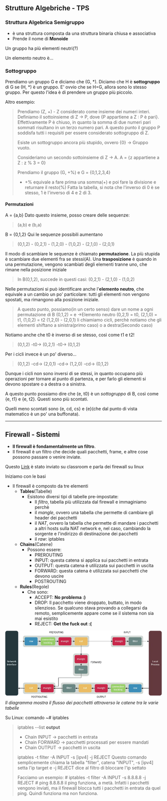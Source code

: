 ## Strutture Algebriche - TPS

### Struttura Algebrica Semigruppo
- è una struttura composta da una struttura binaria chiusa e associativa
- Prende il nome di **Monoide**

Un gruppo ha più elementi neutri(?)

Un elemento neutro è...

### Sottogruppo
Prendiamo un gruppo G e diciamo che (G, \*).
Diciamo che H è **sottogruppo** di G se (H, \*) è un gruppo.
E' ovvio che se H=G, allora sono lo stesso gruppo.
Per questo l'idea è di prendere un gruppo più piccolo.

Altro esempio:
>Prendiamo (Z, +) - Z considerato come insieme dei numeri interi.
>Definiamo il sottoinsieme di Z -> P, dove {P appartiene a Z : P è pari}.
>Effettivamente P è chiuso, in quanto la somma di due numeri pari sommati risultano in un terzo numero pari.
>A questo punto il gruppo P soddisfa tutti i requisiti per essere considerato sottogruppo di Z.
>
>Esiste un sottogruppo ancora più stupido, ovvero {0} -> Gruppo vuoto.
>
>Consideriamo un secondo sottoinsieme di Z -> A.
>A = {z appartiene a Z : z % 3 = 0}
>
>Prendiamo il gruppo (G, +%) e G = {0,1,2,3,4}
>- +% equivale a fare prima una somma(+) e poi fare la divisione e returnare il resto(%)
>Fatta la tabella, si nota che l'inverso di 0 è se stesso, 1 è l'inverso di 4 e 2 di 3.

#### Permutazioni
A = {a,b}
Dato questo insieme, posso creare delle sequenze:
>(a,b) e (b,a)

B = {0,1,2}
Qui le sequenze possibili aumentano
>(0,1,2) - (0,2,1) - (1,2,0) - (1,0,2) - (2,1,0) - (2,0,1)

Il modo di scambiare le sequenze è chiamato **permutazione**.
La più stupida è scambiare due elementi fra se stessi(A).
Una **trasposizione** è quando in una permutazione, vengono scambiati degli elementi tranne uno, che rimane nella posizione iniziale
>In B(0,1,2), succede in questi casi:
>(0,2,1) - (2,1,0) - (1,0,2)

Nelle permutazioni si può identificare anche l'**elemento neutro**, che equivale a un cambio un po' particolare: tutti gli elementi non vengono spostati, ma rimangono alla posizione iniziale.
>A questo punto, possiamo(in un certo senso) dare un nome a ogni permutazione di B
>(0,1,2) = e ->Elemento neutro
>(0,2,1) = t0, (2,1,0) = t1, (1,0,2) = t2
>(1,2,0) - (2,0,1) li chiamiamo cicli, perchè notiamo che gli elementi shiftano a sinistra(primo caso) o a destra(Secondo caso)

Notiamo anche che t0 è inverso di se stesso, così come t1 e t2!
>(0,1,2) -t0-> (0,2,1) -t0-> (0,1,2)

Per i cicli invece è un po' diverso...
>(0,1,2) -cd-> (2,0,1) -cd-> (1,2,0) -cd-> (0,1,2)

Dunque i cicli non sono inversi di se stessi, in quanto occupano più operazioni per tornare al punto di partenza, e per farlo gli elementi si devono spostare o a destra o a sinistra.

A questo punto possiamo dire che {e, t0} è un *sottogruppo* di B, così come {e, t1} e {e, t2}.
Questi sono più scontati.

Quelli meno scontati sono {e, cd, cs} e {e}(che dal punto di vista matematico è un po' una buffonata).

------------------------
## Firewall - Sistemi
- **Il firewall è fondamentalmente un filtro**.
- Il firewall è un filtro che decide quali pacchetti, frame, e altre cose possono passare o venire inviate.

Questo [Link](https://www.booleanworld.com/depth-guide-iptables-linux-firewall/) è stato inviato su classroom e parla dei firewall su linux

Iniziamo con le basi
- Il firewall è composto da tre elementi
	- **Tables**(Tabelle)
		- Esistono diversi tipi di tabelle pre-impostate:
			- Il *filtro*, tabella più utilizzata dal firewall e immaginiamo perchè
			- il *mangle*, ovvero una tabella che permette di cambiare gli header dei pacchetti
			- il *NAT*, ovvero la tabella che permette di mandare i pacchetti a altri hosts sulla NAT network e, nel caso, cambiando la sorgente e l'indirizzo di destinazione dei pacchetti
			- il *raw*: iptables
	- **Chains**(Catene)
		- Possono essere:
			- PREROUTING
			- INPUT: questa catena si applica sui pacchetti in entrata
			- OUTPUT: questa catena è utilizzata sui pacchetti in uscita
			- FORWARD: questa catena è utilizzata sui pacchetti che devono uscire
			- POSTROUTING
	- **Rules**(Regole)
		- Che sono:
			- ACCEPT: **No problema :)**
			- DROP: Il pacchetto viene droppato, buttato, in modo silenzioso. Se qualcuno stava provando a collegarsi da remoto, semplicemente appare come se il sistema non sia mai esistito
			- REJECT: **Get the fuck out :(**

![image](Untitled-Diagram.webp)
*Il diagramma mostra il flusso dei pacchetti attraverso le catene tra le varie tabelle*

Su Linux: comando ~\# iptables
>iptables --list
>**output**
>- Chain INPUT -> pacchetti in entrata
>- Chain FORWARD -> pacchetti processati per essere mandati
>- Chain OUTPUT -> pacchetti in uscita
>
>iptables -t filter -A INPUT -s [ipv4] -j REJECT
>Questo comando semplicemente chiama la tabella "filter", catena "INPUT", -s [ipv4] setta l'ip target e -j REJECT dice al filtro di bloccare l'ip settato
>
>Facciamo un esempio:
>\# iptables -t filter -A INPUT -s 8.8.8.8 -j REJECT
>\# ping 8.8.8.8
>il ping funziona, a metà. Infatti i pacchetti vengono inviati, ma il firewall blocca tutti i pacchetti in entrata da quel ping. Quindi funziona ma non funziona.

